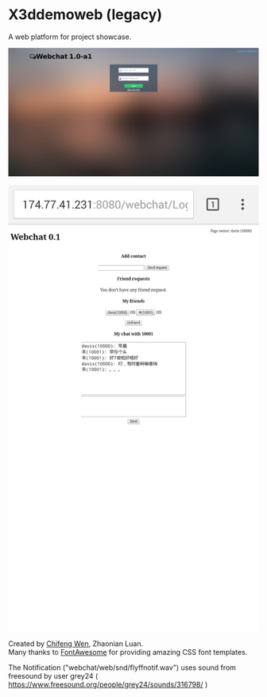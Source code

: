 # X3ddemoweb (legacy)

A web platform for project showcase.

![alt tag](screenshots/webchat.png)

![alt tag](screenshots/b.png)

Created by [Chifeng Wen](https://github.com/DaviesX), Zhaonian Luan.  
Many thanks to [FontAwesome](http://fontawesome.io/) for providing amazing CSS font templates.

The Notification ("webchat/web/snd/flyffnotif.wav") uses sound from freesound by user grey24 ( https://www.freesound.org/people/grey24/sounds/316798/ )

